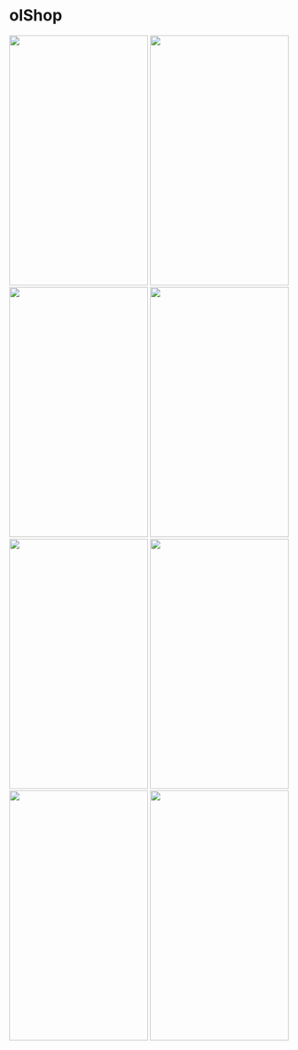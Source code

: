 # olShop

<img src="https://github.com/kardihaekal/olShop/blob/master/asset/screenshot_1.png" height="450" width="250">
<img src="https://github.com/kardihaekal/olShop/blob/master/asset/screenshot_2.png" height="450" width="250">
<img src="https://github.com/kardihaekal/olShop/blob/master/asset/screenshot_3.png" height="450" width="250">
<img src="https://github.com/kardihaekal/olShop/blob/master/asset/screenshot_4.png" height="450" width="250">
<img src="https://github.com/kardihaekal/olShop/blob/master/asset/screenshot_5.png" height="450" width="250">
<img src="https://github.com/kardihaekal/olShop/blob/master/asset/screenshot_6.png" height="450" width="250">
<img src="https://github.com/kardihaekal/olShop/blob/master/asset/screenshot_7.png" height="450" width="250">
<img src="https://github.com/kardihaekal/olShop/blob/master/asset/screenshot_8.png" height="450" width="250">



